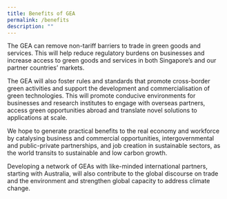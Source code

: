 ```yaml
---
title: Benefits of GEA
permalink: /benefits
description: ""
---
```


The GEA can remove non-tariff barriers to trade in green goods and services. This will help reduce regulatory burdens on businesses and increase access to green goods and services in both Singapore’s and our partner countries’ markets. 

The GEA will also foster rules and standards that promote cross-border green activities and support the development and commercialisation of green technologies. This will promote conducive environments for businesses and research institutes to engage with overseas partners, access green opportunities abroad and translate novel solutions to applications at scale. 

We hope to generate practical benefits to the real economy and workforce by catalysing business and commercial opportunities, intergovernmental and public-private partnerships, and job creation in sustainable sectors, as the world transits to sustainable and low carbon growth.

Developing a network of GEAs with like-minded international partners, starting with Australia, will also contribute to the global discourse on trade and the environment and strengthen global capacity to address climate change. 